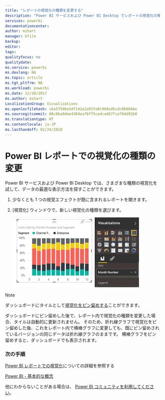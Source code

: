 ```yaml
---
title: "レポートの視覚化の種類を変更する"
description: "Power BI サービスおよび Power BI Desktop でレポートの視覚化の種類を変更します"
services: powerbi
documentationcenter: 
author: mihart
manager: kfile
backup: 
editor: 
tags: 
qualityfocus: no
qualitydate: 
ms.service: powerbi
ms.devlang: NA
ms.topic: article
ms.tgt_pltfrm: NA
ms.workload: powerbi
ms.date: 12/20/2017
ms.author: mihart
LocalizationGroup: Visualizations
ms.openlocfilehash: c6a5759be3df141e2a93fe8c969a45cdc0b004be
ms.sourcegitcommit: 88c8ba8dee4384ea7bff5cedcad67fce784d92b0
ms.translationtype: HT
ms.contentlocale: ja-JP
ms.lasthandoff: 02/24/2018
---
```

# <a name="change-the-type-of-visualization-in-a-power-bi-report"></a>Power BI レポートでの視覚化の種類の変更
Power BI サービスおよび Power BI Desktop では、さまざまな種類の視覚化を試して、データの最適な表示方法を探すことができます。 

1. 少なくとも 1 つの視覚エフェクトが既に含まれるレポートを開きます。   
2. [視覚化] ウィンドウで、新しい視覚化の種類を選びます。  
   
   ![](media/power-bi-report-change-visualization-type/changeviz.gif)

> [!NOTE]
> ダッシュボードにタイルとして[視覚化をピン留めする](service-dashboard-pin-tile-from-report.md)ことができます。
> 
> 

ダッシュボードにピン留めした後で、レポート内で視覚化の種類を変更した場合、タイルは自動的に更新されません。 そのため、折れ線グラフで視覚化をピン留めした後、これをレポート内で横棒グラフに変更しても、既にピン留めされているバージョンの同じデータは折れ線グラフのままです。 横棒グラフをピン留めすると、ダッシュボードでも表示されます。

### <a name="next-steps"></a>次の手順
[Power BI レポートでの視覚化](power-bi-report-visualizations.md)についての詳細を参照する

[Power BI - 基本的な概念](service-basic-concepts.md)

他にわからないことがある場合は、 [Power BI コミュニティを利用してください](http://community.powerbi.com/)。

